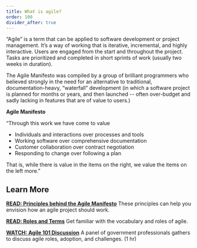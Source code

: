 ```yaml
---
title: What is agile?
order: 100
divider_after: true
---
```


“Agile” is a term that can be applied to software development or project management. It’s a way of working that is iterative, incremental, and highly interactive. Users are engaged from the start and throughout the project. Tasks are prioritized and completed in short sprints of work (usually two weeks in duration). 

The Agile Manifesto was compiled by a group of brilliant programmers who believed strongly in the need for an alternative to traditional, documentation-heavy, “waterfall” development (in which a software project is planned for months or years, and then launched -- often over-budget and sadly lacking in features that are of value to users.)

__Agile Manifesto__

“Through this work we have come to value

- Individuals and interactions over processes and tools 
- Working software over comprehensive documentation 
- Customer collaboration over contract negotiation 
- Responding to change over following a plan

That is, while there is value in the items on the right, we value the items on the left more.”

## Learn More

[__READ: Principles behind the Agile Manifesto__](http://agilemanifesto.org/principles.html)
These principles can help you envision how an agile project should work.

[__READ: Roles and Terms__](http://www.agilegovleaders.org/general-resources/agile-terms/)
Get familiar with the vocabulary and roles of agile.

[__WATCH: Agile 101 Discussion__](https://www.youtube.com/watch?v=BJ7QzG33DK0&index=1&list=PL6vVv5oPHplQ8BElUYxyKdrVWuh7rNMRu)
A panel of government professionals gathers to discuss agile roles, adoption, and challenges. (1 hr)
